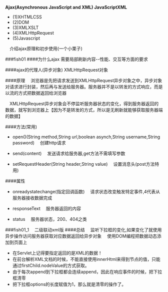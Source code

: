 **Ajax(Asynchronous JavaScript and XML) JavaScriptXML**
- (1)XHTMLCSS
- (2)DOM
- (3)XMLXSLT
- (4)XMLHttpRequest
- (5)Javascript

&emsp;介绍ajax原理和初步使用(一个小栗子)

###fish01
####为什么ajax
需要局部刷新内容--性能、交互等方面的要求

####ajax的代理人(异步对象)
XMLHttpRequest对象

####原理
&emsp;浏览器是先把请求发送到XMLHttpRequest异步对象之中，异步对象对请求进行封装，然后再与发送给服务器。服务器并不是以转发的方式响应，而是以流的方式把数据返回给浏览器

&emsp;XMLHttpRequest异步对象会不停监听服务器状态的变化，得到服务器返回的数据，就写到浏览器上【因为不是转发的方式，所以是无刷新就能够获取服务器端的数据】

####方法(常用)
- open()(String method,String url,boolean asynch,String username,String password)
&emsp;创建http请求

- send(content)
&emsp;发送请求给服务器,get方法不需填写参数

- setRequestHeader(String header,String value)
&emsp;设置消息头(post方法特用)

####属性
- onreadystatechange(指定回调函数)
&emsp;请求状态改变触发特定事件,4代表从服务器接收数据完成

- responseText
&emsp;服务器返回的内容

- status
&emsp;服务器状态，200、404之类

###fish01_1
&emsp;二级联动xml版
####总结
&emsp;监听下拉框的变化,如果变化了就使用异步操作访问服务器获取对应数据返回给异步对象
&emsp;使用DOM编程把数据动态添加到页面上

- 在Servlet上记得要指定返回的是XML的数据！
- 在前台解析XML文档的时候，不能直接使用innerHtml来得到节点的值，只能通过firstChild.nodeValue的方式获取。
- 由于每次append到下拉框都会连续append，因此在响应事件的时候，把下拉框清零
- 把下拉框options的长度赋值为1，那么就是清零的操作了。

